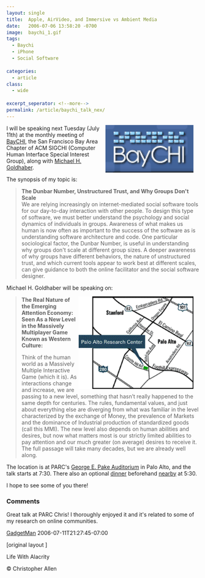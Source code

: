 ```yaml
---
layout: single
title:  Apple, AirVideo, and Immersive vs Ambient Media
date:   2006-07-06 13:58:20 -0700
image:  baychi_1.gif
tags: 
  - Baychi
  - iPhone
  - Social Software

categories:
  - article
class:
  - wide

excerpt_seperator: <!--more-->
permalink: /article/baychi_talk_nex/
---
```


<img width="230px" style=" margin-right:15px" align="right"  src="../assets/images/baychi_1.gif" alt="Baychi"/> I will be speaking next Tuesday (July 11th) at the monthly meeting of [BayCHI](http://www.baychi.org/calendar/20060711/), the San Francisco Bay Area Chapter of ACM SIGCHI (Computer Human Interface Special Interest Group), along with [Michael H. Goldhaber](http://www.goldhaber.org/).

The synopsis of my topic is:

> **The Dunbar Number, Unstructured Trust, and Why Groups Don't Scale**  
> We are relying increasingly on internet-mediated social software tools for our day-to-day interaction with other people. To design this type of software, we must better understand the psychology and social dynamics of individuals in groups. Awareness of what makes us human is now often as important to the success of the software as is understanding software architecture and code. One particular sociological factor, the Dunbar Number, is useful in understanding why groups don't scale at different group sizes. A deeper awareness of why groups have different behaviors, the nature of unstructured trust, and which current tools appear to work best at different scales, can give guidance to both the online facilitator and the social software designer.

Michael H. Goldhaber will be speaking on:

<a href="https://web.archive.org/web/20080219224023/http://www.parc.com/about/directions.html"><img width="300px" style=" margin-right:15px" align="right"  src="../assets/images/maptoparc.gif" alt="maptoparc"/></a>


>**The Real Nature of the Emerging Attention Economy: Seen As a New Level in the Massively Multiplayer Game Known as Western Culture:**  
>
> Think of the human world as a Massively Multiple Interactive Game (which it is). As interactions change and increase, we are passing to a new level, something that hasn’t really happened to the same depth for centuries. The rules, fundamental values, and just about everything else are diverging from what was familiar in the level characterized by the exchange of Money, the prevalence of Markets and the dominance of Industrial production of standardized goods (call this MMI). The new level also depends on human abilities and desires, but now what matters most is our strictly limited abilities to pay attention and our much greater (on average) desires to receive it. The full passage will take many decades, but we are already well along.

The location is at PARC's [George E. Pake Auditorium](http://www.baychi.org/program/directions/) in Palo Alto, and the talk starts at 7:30. There also an optional [dinner](http://www.baychi.org/calendar/20060711/dinner/) beforehand [nearby](http://www.californiacafe.com/palo_alto.php) at 5:30.

I hope to see some of you there!

### Comments

Great talk at PARC Chris! I thoroughly enjoyed it and it's related to some of my research on online communities.

[GadgetMan](http://www.the-gadgetman.com/blog) 2006-07-11T21:27:45-07:00

[original layout
]
<!-- [Social Software](/tags/social-software/) [talk](/tags/talk/) [baychi](/tags/baychi/) [acm](/tags/acm/) [sigchi](/tags/sigchi/) [dunbar number](/tags/dunbar-number/) [group size](/tags/group-size/) [unstructured trust](/tags/unstructured-trust/) [scale](/tags/scale/) [michael h. goldhaber](/tags/michael-h.-goldhaber/) [attention economy](/tags/attention-economy/) -->

Life With Alacrity

© Christopher Allen